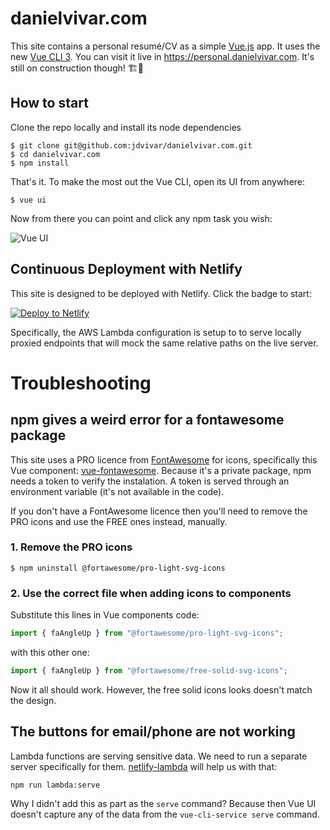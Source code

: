 # danielvivar.com

This site contains a personal resumé/CV as a simple [Vue.js](https://github.com/vuejs/vue) app. It uses the new [Vue CLI 3](https://github.com/vuejs/vue-cli). You can visit it live in https://personal.danielvivar.com. It's still on construction though! 🏗👷

## How to start

Clone the repo locally and install its node dependencies
```
$ git clone git@github.com:jdvivar/danielvivar.com.git
$ cd danielvivar.com
$ npm install
```

That's it. To make the most out the Vue CLI, open its UI from anywhere:
```
$ vue ui
```
Now from there you can point and click any npm task you wish:

![Vue UI](https://i.imgur.com/16QWIBe.png)

## Continuous Deployment with Netlify

This site is designed to be deployed with Netlify. Click the badge to start:

[![Deploy to Netlify](https://www.netlify.com/img/deploy/button.svg)](https://app.netlify.com/start/deploy?repository=https://github.com/jdvivar/danielvivar.com)

Specifically, the AWS Lambda configuration is setup to to serve locally proxied endpoints that will mock the same relative paths on the live server.

# Troubleshooting

## npm gives a weird error for a fontawesome package

This site uses a PRO licence from [FontAwesome](https://fontawesome.com/) for icons, specifically this Vue component: [vue-fontawesome](https://github.com/FortAwesome/vue-fontawesome). Because it's a private package, npm needs a token to verify the instalation. A token is served through an environment variable (it's not available in the code).

If you don't have a FontAwesome licence then you'll need to remove the PRO icons and use the FREE ones instead, manually.
### 1. Remove the PRO icons 
```
$ npm uninstall @fortawesome/pro-light-svg-icons
```
### 2. Use the correct file when adding icons to components
Substitute this lines in Vue components code:
```js
import { faAngleUp } from "@fortawesome/pro-light-svg-icons";
```
with this other one:
```js
import { faAngleUp } from "@fortawesome/free-solid-svg-icons";
```

Now it all should work. However, the free solid icons looks doesn't match the design.

## The buttons for email/phone are not working

Lambda functions are serving sensitive data. We need to run a separate server specifically for them. [netlify-lambda](https://github.com/netlify/netlify-lambda) will help us with that:
```
npm run lambda:serve
```
Why I didn't add this as part as the `serve` command?
Because then Vue UI doesn't capture any of the data from the `vue-cli-service serve` command.
